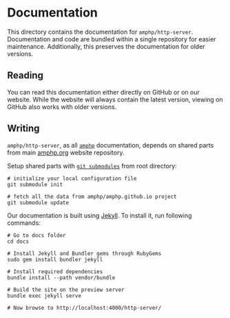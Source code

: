 # Documentation

This directory contains the documentation for `amphp/http-server`. Documentation and code are bundled within a single repository for easier maintenance. Additionally, this preserves the documentation for older versions.

## Reading

You can read this documentation either directly on GitHub or on our website. While the website will always contain the latest version, viewing on GitHub also works with older versions.

## Writing

`amphp/http-server`, as all [`amphp`](https://github.com/amphp) documentation, depends on shared parts from main [amphp.org](https://github.com/amphp/amphp.github.io) website repository. 

Setup shared parts with [`git submodules`](https://git-scm.com/docs/git-submodule) from root directory:

```shell
# initialize your local configuration file 
git submodule init

# fetch all the data from amphp/amphp.github.io project
git submodule update
```

Our documentation is built using [Jekyll](https://jekyllrb.com/). To install it, run following commands:

```shell
# Go to docs folder
cd docs

# Install Jekyll and Bundler gems through RubyGems
sudo gem install bundler jekyll

# Install required dependencies
bundle install --path vendor/bundle

# Build the site on the preview server
bundle exec jekyll serve

# Now browse to http://localhost:4000/http-server/
```